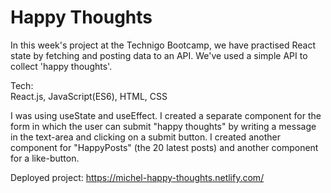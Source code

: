 # Happy Thoughts

In this week's project at the Technigo Bootcamp, we have practised React state by fetching and posting data to an API.
We've used a simple API to collect 'happy thoughts'. 

Tech:
<br>React.js, JavaScript(ES6), HTML, CSS</br>

I was using useState and useEffect. I created a separate component for the form in which the user can submit "happy thoughts" by writing a message in the text-area and clicking on a submit button. I created another component for "HappyPosts" (the 20 latest posts) and another component for a like-button. 

Deployed project: 
https://michel-happy-thoughts.netlify.com/
